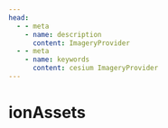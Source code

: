 ```yaml
---
head:
  - - meta
    - name: description
      content: ImageryProvider
  - - meta
    - name: keywords
      content: cesium ImageryProvider
---
```


# ionAssets



